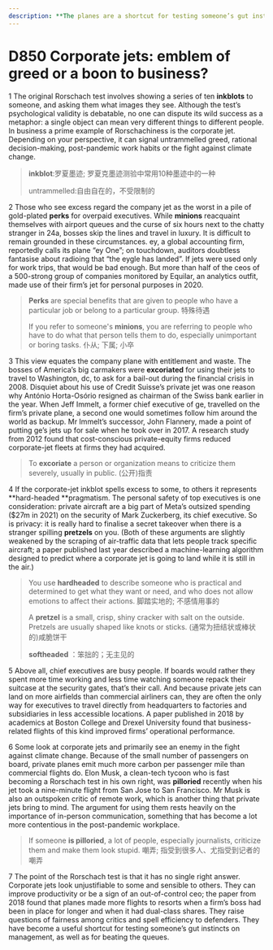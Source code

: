 ```yaml
---
description: **The planes are a shortcut for testing someone’s gut instincts on management**
---
```


# D850 Corporate jets: emblem of greed or a boon to business?
1 The original Rorschach test involves showing a series of ten **inkblots** to someone, and asking them what images they see. Although the test’s psychological validity is debatable, no one can dispute its wild success as a metaphor: a single object can mean very different things to different people. In business a prime example of Rorschachiness is the corporate jet. Depending on your perspective, it can signal untrammelled greed, rational decision-making, post-pandemic work habits or the fight against climate change.

> **inkblot**:罗夏墨迹; 罗夏克墨迹测验中常用10种墨迹中的一种
 > 
> untrammelled:自由自在的，不受限制的
 > 

2 Those who see excess regard the company jet as the worst in a pile of gold-plated **perks** for overpaid executives. While **minions** reacquaint themselves with airport queues and the curse of six hours next to the chatty stranger in 24a, bosses skip the lines and travel in luxury. It is difficult to remain grounded in these circumstances. ey, a global accounting firm, reportedly calls its plane “ey One”; on touchdown, auditors doubtless fantasise about radioing that “the eygle has landed”. If jets were used only for work trips, that would be bad enough. But more than half of the ceos of a 500-strong group of companies monitored by Equilar, an analytics outfit, made use of their firm’s jet for personal purposes in 2020.

> **Perks** are special benefits that are given to people who have a particular job or belong to a particular group. 特殊待遇
 > 
> If you refer to someone's **minions**, you are referring to people who have to do what that person tells them to do, especially unimportant or boring tasks. 仆从; 下属; 小卒
 > 

3 This view equates the company plane with entitlement and waste. The bosses of America’s big carmakers were **excoriated** for using their jets to travel to Washington, dc, to ask for a bail-out during the financial crisis in 2008. Disquiet about his use of Credit Suisse’s private jet was one reason why António Horta-Osório resigned as chairman of the Swiss bank earlier in the year. When Jeff Immelt, a former chief executive of ge, travelled on the firm’s private plane, a second one would sometimes follow him around the world as backup. Mr Immelt’s successor, John Flannery, made a point of putting ge’s jets up for sale when he took over in 2017. A research study from 2012 found that cost-conscious private-equity firms reduced corporate-jet fleets at firms they had acquired.

> To **excoriate** a person or organization means to criticize them severely, usually in public. (公开)指责
 > 

4 If the corporate-jet inkblot spells excess to some, to others it represents **hard-headed **pragmatism. The personal safety of top executives is one consideration: private aircraft are a big part of Meta’s outsized spending ($27m in 2021) on the security of Mark Zuckerberg, its chief executive. So is privacy: it is really hard to finalise a secret takeover when there is a stranger spilling **pretzels** on you. (Both of these arguments are slightly weakened by the scraping of air-traffic data that lets people track specific aircraft; a paper published last year described a machine-learning algorithm designed to predict where a corporate jet is going to land while it is still in the air.)

> You use **hardheaded** to describe someone who is practical and determined to get what they want or need, and who does not allow emotions to affect their actions. 脚踏实地的; 不感情用事的
 > 
> A **pretzel** is a small, crisp, shiny cracker with salt on the outside. Pretzels are usually shaped like knots or sticks. (通常为扭结状或棒状的)咸脆饼干
 > 
> **softheaded** ：笨拙的；无主见的
 > 

5 Above all, chief executives are busy people. If boards would rather they spent more time working and less time watching someone repack their suitcase at the security gates, that’s their call. And because private jets can land on more airfields than commercial airliners can, they are often the only way for executives to travel directly from headquarters to factories and subsidiaries in less accessible locations. A paper published in 2018 by academics at Boston College and Drexel University found that business-related flights of this kind improved firms’ operational performance.

6 Some look at corporate jets and primarily see an enemy in the fight against climate change. Because of the small number of passengers on board, private planes emit much more carbon per passenger mile than commercial flights do. Elon Musk, a clean-tech tycoon who is fast becoming a Rorschach test in his own right, was **pilloried** recently when his jet took a nine-minute flight from San Jose to San Francisco. Mr Musk is also an outspoken critic of remote work, which is another thing that private jets bring to mind. The argument for using them rests heavily on the importance of in-person communication, something that has become a lot more contentious in the post-pandemic workplace.

> If someone **is pilloried**, a lot of people, especially journalists, criticize them and make them look stupid. 嘲弄; 指受到很多人、尤指受到记者的嘲弄
 > 

7 The point of the Rorschach test is that it has no single right answer. Corporate jets look unjustifiable to some and sensible to others. They can improve productivity or be a sign of an out-of-control ceo; the paper from 2018 found that planes made more flights to resorts when a firm’s boss had been in place for longer and when it had dual-class shares. They raise questions of fairness among critics and spell efficiency to defenders. They have become a useful shortcut for testing someone’s gut instincts on management, as well as for beating the queues.

